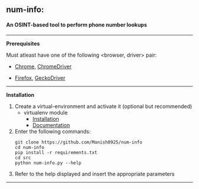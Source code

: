 ## num-info:

#### An OSINT-based tool to perform phone number lookups

---

**Prerequisites**

Must atleast have one of the following <browser, driver> pair:

- [Chrome](https://www.google.com/url?sa=t&rct=j&q=&esrc=s&source=web&cd=&ved=2ahUKEwiGrN6v_9nxAhUq63MBHSiFDLYQFjAAegQIBxAD&url=https%3A%2F%2Fwww.google.com%2Fintl%2Fen_in%2Fchrome%2F&usg=AOvVaw3l42IuNfWhVgixZSxwlFTU), [ChromeDriver](https://www.google.com/url?sa=t&rct=j&q=&esrc=s&source=web&cd=&ved=2ahUKEwikmbOf_9nxAhUYFLcAHRoSACIQFjAAegQICRAD&url=https%3A%2F%2Fchromedriver.chromium.org%2F&usg=AOvVaw3hRstU_oSEl1PutL3pp2f2)

- [Firefox](https://www.google.com/url?sa=t&rct=j&q=&esrc=s&source=web&cd=&ved=2ahUKEwi1z9DX_9nxAhXp_XMBHe3pAEQQFjAAegQIBBAD&url=https%3A%2F%2Fwww.mozilla.org%2Fen-US%2Ffirefox%2Fnew%2F&usg=AOvVaw0vazKuR14XhwfqVIbMkqKU), [GeckoDriver](https://github.com/mozilla/geckodriver/releases)

---

**Installation**

1. Create a virtual-environment and activate it (optional but recommended)
   - virtualenv module
     - [Installation](https://www.google.com/url?sa=t&rct=j&q=&esrc=s&source=web&cd=&ved=2ahUKEwiL9c3xg9rxAhUYH7cAHW98DqcQFjAAegQIBRAD&url=https%3A%2F%2Fpypi.org%2Fproject%2Fvirtualenv%2F&usg=AOvVaw3CZEVr8aqeheSGZiDLuPtr)
     - [Documentation](https://www.google.com/url?sa=t&rct=j&q=&esrc=s&source=web&cd=&ved=2ahUKEwiL9c3xg9rxAhUYH7cAHW98DqcQFjAJegQIBhAD&url=https%3A%2F%2Fvirtualenv.pypa.io%2F&usg=AOvVaw3Q9Mzr-1q6xjEJO-UW0ylq)
2. Enter the following commands:
   ```
   git clone https://github.com/Manish0925/num-info
   cd num-info
   pip install -r requirements.txt
   cd src
   python num-info.py --help
   ```
3. Refer to the help displayed and insert the appropriate parameters

---
